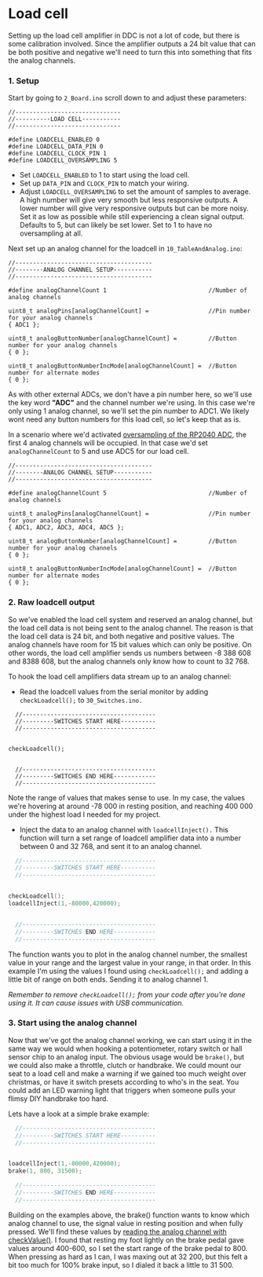 # Load cell

Setting up the load cell amplifier in DDC is not a lot of code, but there is some calibration involved. Since the amplifier outputs a 24 bit value that can be both positive and negative we'll need to turn this into something that fits the analog channels.

### 1. Setup

Start by going to `2_Board.ino` scroll down to and adjust these parameters:

```
//------------------------------
//----------LOAD CELL-----------
//------------------------------

#define LOADCELL_ENABLED 0
#define LOADCELL_DATA_PIN 0
#define LOADCELL_CLOCK_PIN 1
#define LOADCELL_OVERSAMPLING 5
```

* Set `LOADCELL_ENABLED` to 1 to start using the load cell.
* Set up `DATA_PIN` and `CLOCK_PIN` to match your wiring.
* Adjust `LOADCELL_OVERSAMPLING` to set the amount of samples to average. A high number will give very smooth but less responsive outputs. A lower number will give very responsive outputs but can be more noisy. Set it as low as possible while still experiencing a clean signal output. Defaults to 5, but can likely be set lower. Set to 1 to have no oversampling at all.&#x20;

Next set up an analog channel for the loadcell in `10_TableAndAnalog.ino`:

```
//---------------------------------------
//--------ANALOG CHANNEL SETUP-----------
//---------------------------------------

#define analogChannelCount 1                             //Number of analog channels

uint8_t analogPins[analogChannelCount] =                 //Pin number for your analog channels
{ ADC1 };

uint8_t analogButtonNumber[analogChannelCount] =         //Button number for your analog channels
{ 0 };

uint8_t analogButtonNumberIncMode[analogChannelCount] =  //Button number for alternate modes
{ 0 };

```

As with other external ADCs, we don't have a pin number here, so we'll use the key word **"ADC"** and the channel number we're using. In this case we're only using 1 analog channel, so we'll set the pin number to ADC1. We likely wont need any button numbers for this load cell, so let's keep that as is.&#x20;

In a scenario where we'd activated [oversampling of the RP2040 ADC](../essentials/dahldesignddc.ino.md#activate-oversampling), the first 4 analog channels will be occupied. In that case we'd set `analogChannelCount` to 5 and use ADC5 for our load cell.&#x20;

```
//---------------------------------------
//--------ANALOG CHANNEL SETUP-----------
//---------------------------------------

#define analogChannelCount 5                             //Number of analog channels

uint8_t analogPins[analogChannelCount] =                 //Pin number for your analog channels
{ ADC1, ADC2, ADC3, ADC4, ADC5 };

uint8_t analogButtonNumber[analogChannelCount] =         //Button number for your analog channels
{ 0 };

uint8_t analogButtonNumberIncMode[analogChannelCount] =  //Button number for alternate modes
{ 0 };

```

### 2. Raw loadcell output

So we've enabled the load cell system and reserved an analog channel, but the load cell data is not being sent to the analog channel. The reason is that the load cell data is 24 bit,  and both negative and positive values. The analog channels have room for 15 bit values which can only be positive. On other words, the load cell amplifier sends us numbers between -8&#x20;388&#x20;608 and 8388 608, but the analog channels only know how to count to 32 768.

To hook the load cell amplifiers data stream up to an analog channel:

* Read the loadcell values from the serial monitor by adding `checkLoadcell();` to `30_Switches.ino.`&#x20;

```
  //--------------------------------------
  //---------SWITCHES START HERE----------
  //--------------------------------------


checkLoadcell();


  //--------------------------------------
  //---------SWITCHES END HERE------------
  //--------------------------------------
```

Note the range of values that makes sense to use. In my case, the values we're hovering at around -78 000 in resting position, and reaching 400 000 under the highest load I needed for my project.&#x20;

* Inject the data to an analog channel with `loadcellInject().` This function will turn a set range of loadcell amplifier data into a number between 0 and 32 768, and sent it to an analog channel.&#x20;

```cpp
  //--------------------------------------
  //---------SWITCHES START HERE----------
  //--------------------------------------


checkLoadcell();
loadcellInject(1,-80000,420000);


  //--------------------------------------
  //---------SWITCHES END HERE------------
  //--------------------------------------
```

The function wants you to plot in the analog channel number, the smallest value in your range and the largest value in your range, in that order. In this example I'm using the values I found using `checkLoadcell();` and adding a little bit of range on both ends. Sending it to analog channel 1.&#x20;

_Remember to remove `checkLoadcell();` from your code after you're done using it. It can cause issues with USB communication._&#x20;

### 3. Start using the analog channel

Now that we've got the analog channel working, we can start using it in the same way we would when hooking a potentiometer, rotary switch or hall sensor chip to an analog input. The obvious usage would be `brake()`, but we could also make a throttle, clutch or handbrake. We could mount our seat to a load cell and make a warning if we gained too much weight over christmas, or have it switch presets according to who's in the seat. You could add an LED warning light that triggers when someone pulls your flimsy DIY handbrake too hard.&#x20;

Lets have a look at a simple brake example:

```cpp
  //--------------------------------------
  //---------SWITCHES START HERE----------
  //--------------------------------------


loadcellInject(1,-80000,420000);
brake(1, 800, 31500);

  //--------------------------------------
  //---------SWITCHES END HERE------------
  //--------------------------------------
```

Building on the examples above, the brake() function wants to know which analog channel to use, the signal value in resting position and when fully pressed. We'll find these values by [reading the analog channel with checkValue()](../essentials/10_matrixandanalog.ino/analog-channels.md#reading-a-value). I found that resting my foot lightly on the brake pedal gave values around 400-600, so I set the start range of the brake pedal to 800. When pressing as hard as I can, I was maxing out at 32 200, but this felt a bit too much for 100% brake input, so I dialed it back a little to 31 500.&#x20;



